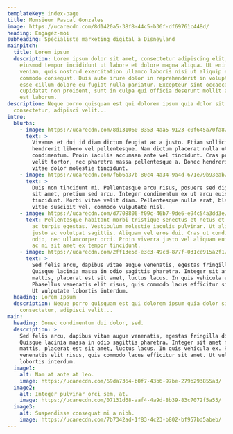 ```yaml
---
templateKey: index-page
title: Monsieur Pascal Gonzales
image: https://ucarecdn.com/8d1420a5-38f8-44c5-b36f-df69761c448d/
heading: Engagez-moi
subheading: Spécialiste marketing digital à Disneyland
mainpitch:
  title: Lorem ipsum
  description: Lorem ipsum dolor sit amet, consectetur adipiscing elit, sed do
    eiusmod tempor incididunt ut labore et dolore magna aliqua. Ut enim ad minim
    veniam, quis nostrud exercitation ullamco laboris nisi ut aliquip ex ea
    commodo consequat. Duis aute irure dolor in reprehenderit in voluptate velit
    esse cillum dolore eu fugiat nulla pariatur. Excepteur sint occaecat
    cupidatat non proident, sunt in culpa qui officia deserunt mollit anim id
    est laborum.
description: Neque porro quisquam est qui dolorem ipsum quia dolor sit amet,
  consectetur, adipisci velit...
intro:
  blurbs:
    - image: https://ucarecdn.com/8d131060-8353-4aa5-9123-c0f645a70fa8/
      text: >
        Vivamus et dui id diam dictum feugiat ac a justo. Etiam sollicitudin
        hendrerit libero vel pellentesque. Nam dictum placerat nulla ut
        condimentum. Proin iaculis accumsan ante vel tincidunt. Cras pretium
        velit tortor, nec pharetra massa pellentesque a. Donec hendrerit augue
        vitae dolor molestie tincidunt.
    - image: https://ucarecdn.com/f6b6a37b-80c4-4a34-9a4d-671e79b93eab/
      text: >
        Duis non tincidunt mi. Pellentesque arcu risus, posuere sed dignissim
        sit amet, pretium sed arcu. Integer condimentum ex ut arcu euismod
        tincidunt. Morbi vitae velit diam. Pellentesque nulla erat, blandit
        vitae suscipit vel, commodo vulputate nisl.
    - image: https://ucarecdn.com/d7708806-f09c-46b7-9de6-e94c54a3dd3e/
      text: Pellentesque habitant morbi tristique senectus et netus et malesuada fames
        ac turpis egestas. Vestibulum molestie iaculis pulvinar. Ut aliquet
        justo ac volutpat sagittis. Aliquam vel eros dui. Cras ut condimentum
        odio, nec ullamcorper orci. Proin viverra justo vel aliquam euismod. Nam
        ac mi sit amet ex tempor tincidunt.
    - image: https://ucarecdn.com/2ff13e5d-e3c3-49cd-877f-031ce915a2f1/
      text: >
        Sed felis arcu, dapibus vitae augue venenatis, egestas fringilla diam.
        Quisque lacinia massa in odio sagittis pharetra. Integer sit amet felis
        mattis, placerat est sit amet, luctus lacus. In quis vehicula ex.
        Phasellus venenatis elit risus, quis commodo lacus efficitur sit amet.
        Ut vulputate lobortis interdum.
  heading: Lorem Ipsum
  description: Neque porro quisquam est qui dolorem ipsum quia dolor sit amet,
    consectetur, adipisci velit...
main:
  heading: Donec condimentum dui dolor, sed.
  description: >
    Sed felis arcu, dapibus vitae augue venenatis, egestas fringilla diam.
    Quisque lacinia massa in odio sagittis pharetra. Integer sit amet felis
    mattis, placerat est sit amet, luctus lacus. In quis vehicula ex. Phasellus
    venenatis elit risus, quis commodo lacus efficitur sit amet. Ut vulputate
    lobortis interdum.
  image1:
    alt: Nam at ante at leo.
    image: https://ucarecdn.com/69da7364-b0f7-43b6-97be-279b293855a3/
  image2:
    alt: Integer pulvinar orci sem, at.
    image: https://ucarecdn.com/07131d68-aaf4-4a9d-8b39-83c7072f5a55/
  image3:
    alt: Suspendisse consequat mi a nibh.
    image: https://ucarecdn.com/7b7342ad-1f83-4c23-b802-bf957bd5abeb/
---
```

